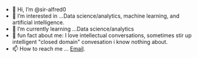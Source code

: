 - 👋 Hi, I’m @sir-alfred0
- 👀 I’m interested in ...Data science/analytics, machine learning, and artificial intelligence.
- 🌱 I’m currently learning ...Data science/analytics 
- 💞️ fun fact about me: I love intellectual conversations, sometimes stir up intelligent "closed domain" convesation i know nothing about.
- 📫 How to reach me ... [Email](itodolealfredonuh@gmail.com). 
<!---
sir-alfred0/sir-alfred0 is a ✨ special ✨ repository because its `README.md` (this file) appears on your GitHub profile.
You can click the Preview link to take a look at your changes.
--->
